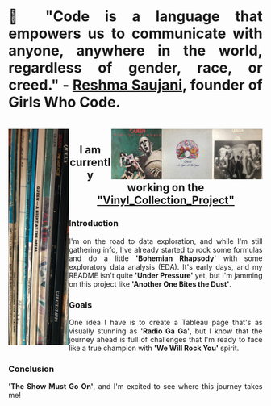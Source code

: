 

<!--
**VannaLZ/VannaLZ** is a ✨ _special_ ✨ repository because its `README.md` (this file) appears on your GitHub profile.

Here are some ideas to get you started:


- 🌱 I’m currently learning ...
- 👯 I’m looking to collaborate on ...
- 🤔 I’m looking for help with ...
- 💬 Ask me about ...
- 📫 How to reach me: ...
- 😄 Pronouns: ...
- ⚡ Fun fact: ...
-->


# <div align="justify">:star2: "Code is a language that empowers us to communicate with anyone, anywhere in the world, regardless of gender, race, or creed." - [Reshma Saujani](https://reshmasaujani.com/about/), founder of Girls Who Code.</div>

<br>

<img align="left" width="120" src="https://github.com/VannaLZ/Images/blob/main/Vinyl_Image_1.png" />

<img align="right" img src="https://github.com/VannaLZ/Images/blob/main/My_vinyl_4.png" width="100">
<img align="right"  img src="https://github.com/VannaLZ/Images/blob/main/My_vinyl_1.png"width="100" >
<img align="right" img src="https://github.com/VannaLZ/Images/blob/main/My_vinyl_2.png" width="100" >

## <div align="center"> I am currently working on the ["Vinyl_Collection_Project"](https://github.com/VannaLZ/Vinyl_Collection_Project)

### Introduction
<div align="justify">I'm on the road to data exploration, and while I'm still gathering info, I've already started to rock some formulas and do a little <b>'Bohemian Rhapsody'</b> with some exploratory data analysis (EDA). It's early days, and my README isn't quite <b>'Under Pressure'</b> yet, but I'm jamming on this project like <b>'Another One Bites the Dust'</b>.</div>

### Goals
<div align="justify">One idea I have is to create a Tableau page that's as visually stunning as <b>'Radio Ga Ga'</b>, but I know that the journey ahead is full of challenges that I'm ready to face like a true champion with <b>'We Will Rock You'</b> spirit.</div>

### Conclusion
<div align="justify"><b>'The Show Must Go On'</b>, and I'm excited to see where this journey takes me!</div>
